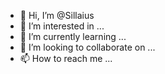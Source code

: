 - 👋 Hi, I’m @Sillaius
- 👀 I’m interested in ...
- 🌱 I’m currently learning ...
- 💞️ I’m looking to collaborate on ...
- 📫 How to reach me ...

<!---
👋 Hi, I’m @Sillaius
--->
